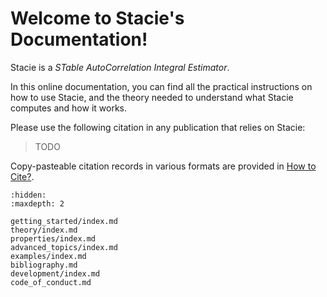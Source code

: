 # Welcome to Stacie's Documentation!

Stacie is a *STable AutoCorrelation Integral Estimator*.

In this online documentation, you can find all the practical instructions on how to use Stacie,
and the theory needed to understand what Stacie computes and how it works.

Please use the following citation in any publication that relies on Stacie:

> TODO

Copy-pasteable citation records in various formats are provided in [How to Cite?](getting_started/cite.md).


```{toctree}
:hidden:
:maxdepth: 2

getting_started/index.md
theory/index.md
properties/index.md
advanced_topics/index.md
examples/index.md
bibliography.md
development/index.md
code_of_conduct.md
```
